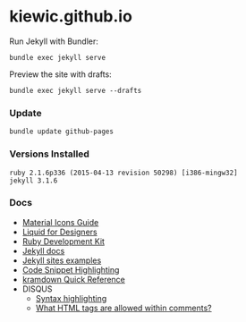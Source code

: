 # kiewic.github.io

Run Jekyll with Bundler:

    bundle exec jekyll serve

Preview the site with drafts:

    bundle exec jekyll serve --drafts

### Update

    bundle update github-pages

### Versions Installed

    ruby 2.1.6p336 (2015-04-13 revision 50298) [i386-mingw32]
    jekyll 3.1.6

### Docs

- [Material Icons Guide][icons]
- [Liquid for Designers][liquid-for-designers]
- [Ruby Development Kit][Development-Kit]
- [Jekyll docs][jekyllrb]
- [Jekyll sites examples][jekyll-wiki]
- [Code Snippet Highlighting][code-snippet-highlighting]
- [kramdown Quick Reference][kramdown-quickref]
- DISQUS
  - [Syntax highlighting][disqus-syntax-highlighting]
  - [What HTML tags are allowed within comments?][html-tags-are-allowed]

[icons]: https://google.github.io/material-design-icons/
[Development-Kit]: https://github.com/oneclick/rubyinstaller/wiki/Development-Kit
[jekyllrb]: http://jekyllrb.com/docs/home/
[jekyll-wiki]: https://github.com/jekyll/jekyll/wiki/Sites
[code-snippet-highlighting]: http://jekyllrb.com/docs/templates/#code-snippet-highlighting
[liquid-for-designers]: https://github.com/shopify/liquid/wiki/liquid-for-designers
[kramdown-quickref]: http://kramdown.gettalong.org/quickref.html
[html-tags-are-allowed]: https://help.disqus.com/customer/portal/articles/466253-what-html-tags-are-allowed-within-comments
[disqus-syntax-highlighting]: https://help.disqus.com/customer/portal/articles/665057-syntax-highlighting

